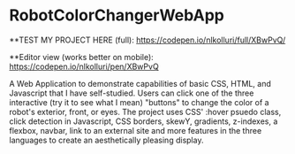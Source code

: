 # RobotColorChangerWebApp
**TEST MY PROJECT HERE (full): https://codepen.io/nlkolluri/full/XBwPvQ/

**Editor view (works better on mobile): https://codepen.io/nlkolluri/pen/XBwPvQ

A Web Application to demonstrate capabilities of basic CSS, HTML, and Javascript that I have self-studied. Users can click one of the three interactive (try it to see what I mean) "buttons" to change the color of a robot's exterior, front, or eyes. The project uses CSS' :hover psuedo class, click detection in Javascript, CSS borders, skewY, gradients, z-indexes, a flexbox, navbar, link to an external site and more features in the three languages to create an aesthetically pleasing display.
